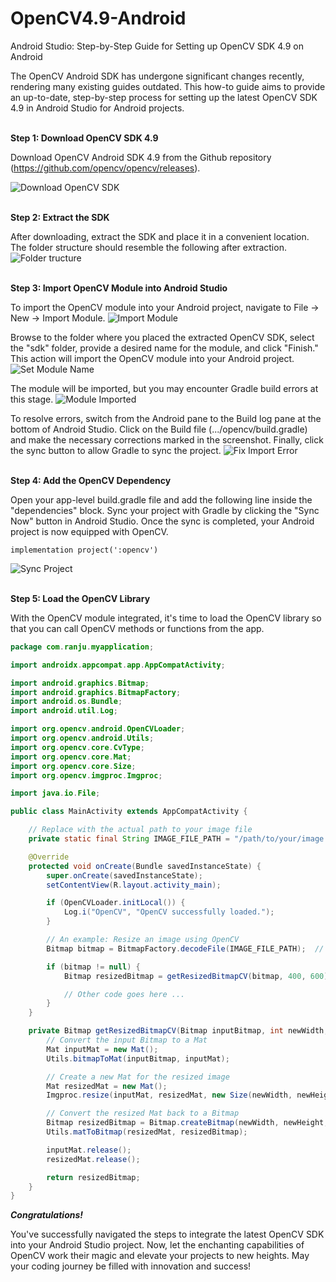 # OpenCV4.9-Android
Android Studio: Step-by-Step Guide for Setting up OpenCV SDK 4.9 on Android


The OpenCV Android SDK has undergone significant changes recently, rendering many existing guides outdated. This how-to guide aims to provide an up-to-date, step-by-step process for setting up the latest OpenCV SDK 4.9 in Android Studio for Android projects.
<br><br>

**Step 1: Download OpenCV SDK 4.9**

Download OpenCV Android SDK 4.9 from the Github repository (https://github.com/opencv/opencv/releases).

![Download OpenCV SDK](01_download_opencv_sdk.png)
<br><br>

**Step 2: Extract the SDK**

After downloading, extract the SDK and place it in a convenient location. The folder structure should resemble the following after extraction.
![Folder tructure](02_extracted_opencv.png)
<br><br>

**Step 3: Import OpenCV Module into Android Studio**

To import the OpenCV module into your Android project, navigate to File -> New -> Import Module.
![Import Module](04_import_module.png)

Browse to the folder where you placed the extracted OpenCV SDK, select the "sdk" folder, provide a desired name for the module, and click "Finish." This action will import the OpenCV module into your Android project.
![Set Module Name](05_module_name.png)

The module will be imported, but you may encounter Gradle build errors at this stage.
![Module Imported](06_module_imported.png)

To resolve errors, switch from the Android pane to the Build log pane at the bottom of Android Studio. Click on the Build file (.../opencv/build.gradle) and make the necessary corrections marked in the screenshot. Finally, click the sync button to allow Gradle to sync the project.
![Fix Import Error](07_module_error_fixed.png)
<br><br>

**Step 4: Add the OpenCV Dependency**

Open your app-level build.gradle file and add the following line inside the "dependencies" block. Sync your project with Gradle by clicking the "Sync Now" button in Android Studio. Once the sync is completed, your Android project is now equipped with OpenCV.
```
implementation project(':opencv')
```

![Sync Project](08_sync_project.png)
<br><br>

**Step 5: Load the OpenCV Library**

With the OpenCV module integrated, it's time to load the OpenCV library so that you can call OpenCV methods or functions from the app.

```Java
package com.ranju.myapplication;

import androidx.appcompat.app.AppCompatActivity;

import android.graphics.Bitmap;
import android.graphics.BitmapFactory;
import android.os.Bundle;
import android.util.Log;

import org.opencv.android.OpenCVLoader;
import org.opencv.android.Utils;
import org.opencv.core.CvType;
import org.opencv.core.Mat;
import org.opencv.core.Size;
import org.opencv.imgproc.Imgproc;

import java.io.File;

public class MainActivity extends AppCompatActivity {

    // Replace with the actual path to your image file
    private static final String IMAGE_FILE_PATH = "/path/to/your/image.jpg";

    @Override
    protected void onCreate(Bundle savedInstanceState) {
        super.onCreate(savedInstanceState);
        setContentView(R.layout.activity_main);

        if (OpenCVLoader.initLocal()) {
            Log.i("OpenCV", "OpenCV successfully loaded.");
        }

        // An example: Resize an image using OpenCV
        Bitmap bitmap = BitmapFactory.decodeFile(IMAGE_FILE_PATH);  // load the image

        if (bitmap != null) {
            Bitmap resizedBitmap = getResizedBitmapCV(bitmap, 400, 600);  // image resized using OpenCV

            // Other code goes here ...
        }
    }

    private Bitmap getResizedBitmapCV(Bitmap inputBitmap, int newWidth, int newHeight) {
        // Convert the input Bitmap to a Mat
        Mat inputMat = new Mat();
        Utils.bitmapToMat(inputBitmap, inputMat);

        // Create a new Mat for the resized image
        Mat resizedMat = new Mat();
        Imgproc.resize(inputMat, resizedMat, new Size(newWidth, newHeight));

        // Convert the resized Mat back to a Bitmap
        Bitmap resizedBitmap = Bitmap.createBitmap(newWidth, newHeight, Bitmap.Config.ARGB_8888);
        Utils.matToBitmap(resizedMat, resizedBitmap);

        inputMat.release();
        resizedMat.release();

        return resizedBitmap;
    }
}
```


***Congratulations!*** 

You've successfully navigated the steps to integrate the latest OpenCV SDK into your Android Studio project. Now, let the enchanting capabilities of OpenCV work their magic and elevate your projects to new heights. May your coding journey be filled with innovation and success!
